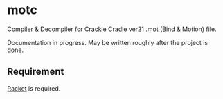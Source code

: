 # motc

Compiler & Decompiler for Crackle Cradle ver21 .mot (Bind & Motion) file. 

Documentation in progress. May be written roughly after the project is done.

## Requirement

[Racket](https://racket-lang.org/) is required.
